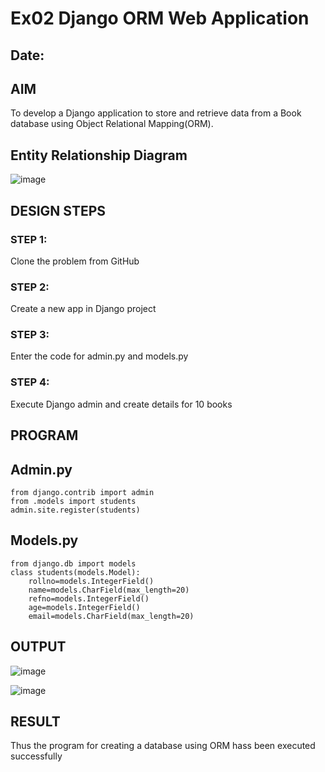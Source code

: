 # Ex02 Django ORM Web Application
## Date: 

## AIM
To develop a Django application to store and retrieve data from a Book database using Object Relational Mapping(ORM).

## Entity Relationship Diagram

![image](https://github.com/sravanipopuri2006/ORM/assets/139778301/e0586f28-9b71-44a0-a3f6-c83dabecd944)

## DESIGN STEPS

### STEP 1:
Clone the problem from GitHub

### STEP 2:
Create a new app in Django project

### STEP 3:
Enter the code for admin.py and models.py

### STEP 4:
Execute Django admin and create details for 10 books

## PROGRAM

## Admin.py
```
from django.contrib import admin
from .models import students
admin.site.register(students)
```

## Models.py
```
from django.db import models
class students(models.Model):
    rollno=models.IntegerField()
    name=models.CharField(max_length=20)
    refno=models.IntegerField()
    age=models.IntegerField()
    email=models.CharField(max_length=20)
```

## OUTPUT
![image](https://github.com/sravanipopuri2006/ORM/assets/139778301/eefbdc0a-7028-484c-842d-b90d00a17066)

![image](https://github.com/sravanipopuri2006/ORM/assets/139778301/2b6aeaef-c51a-4e84-aa6d-5d3dcc14a950)
## RESULT
Thus the program for creating a database using ORM hass been executed successfully
